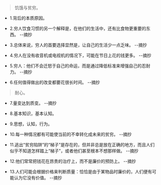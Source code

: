 >饥饿与贫穷。

- 1.背后的本质原因。

- 2.穷人饮食习惯的另一个解释是，在他们的生活中，还有比食物更重要的东西。 --摘抄

- 3.总体来说，穷人的首要选择显然是，让自己的生活少一点乏味。 --摘抄

- 4.穷人在没有收音机或电视机的情况下，可能在节日上花的钱更多。 --摘抄

- 5.穷人：他们不会迁怒于自己的命运，而是通过降低标准来增强自己的忍耐力。 --摘抄

- 6.任何值得做出的改变都要花很长时间。 --摘抄

>耐心。

- 7.量变达到质变。 --摘抄

- 8.基本知识，基本认知。

- 9.思想，认知，行为。

- 10.每一种情况都有可能使当前的不幸转化成未来的贫穷。 --摘抄

- 11.逃出“贫穷陷阱”的“梯子”是存在的，但并非总是放在正确的地方，而且人们似乎不知道怎样踏上“梯子”，或者他们甚至根本不想那样做。 --摘抄

- 12.他们常常把钱花在昂贵的治疗上，而不是廉价的预防上。 --摘抄

- 13.人们可能会根据价格来判断质量：恰恰是由于某物品时廉价的，人们便有可能认为它没有价值。 --摘抄
